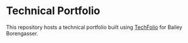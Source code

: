 # Technical Portfolio

This repository hosts a technical portfolio built using [TechFolio](http://techfolios.github.io) for Bailey Borengasser.



